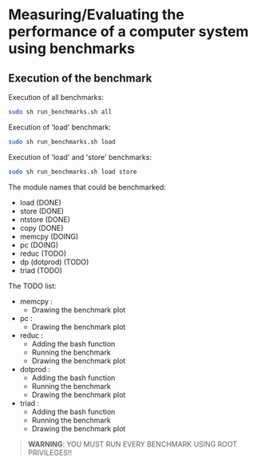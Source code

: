 # Measuring/Evaluating the performance of a computer system using benchmarks

## Execution of the benchmark
Execution of all benchmarks:
```bash
sudo sh run_benchmarks.sh all
```

Execution of 'load' benchmark:
```bash
sudo sh run_benchmarks.sh load
```

Execution of 'load' and 'store' benchmarks:
```bash
sudo sh run_benchmarks.sh load store
```

The module names that could be benchmarked:
* load (DONE)
* store (DONE)
* ntstore (DONE)
* copy (DONE)
* memcpy (DOING)
* pc (DOING)
* reduc (TODO)
* dp (dotprod) (TODO)
* triad (TODO)


The TODO list:
* memcpy :
	* Drawing the benchmark plot
* pc :
	* Drawing the benchmark plot
* reduc :
	* Adding the bash function
	* Running the benchmark
	* Drawing the benchmark plot
* dotprod :
	* Adding the bash function
	* Running the benchmark
	* Drawing the benchmark plot
* triad :
	* Adding the bash function
	* Running the benchmark
	* Drawing the benchmark plot


>**WARNING**: YOU MUST RUN EVERY BENCHMARK USING ROOT PRIVILEGES!!
